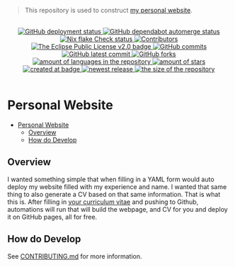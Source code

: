 > This repository is used to construct [my personal website](https://tygo.van.den.hurk.dev).

<br>
<div align="center">
    <!--~ Repository CI/CD ~-->
    <a href="https://github.com/homelab-Tygo-van-den-Hurk/personal-websites/actions/workflows/deploy-github-pages.yml">
        <img src="https://github.com/homelab-Tygo-van-den-Hurk/personal-websites/workflows/Deploy%20GitHub%20Pages/badge.svg?style=flat" alt="GitHub deployment status" />
    </a>
    <a href="https://github.com/homelab-Tygo-van-den-Hurk/personal-websites/actions/workflows/dependabot-automerge.yml">
        <img src="https://github.com/homelab-Tygo-van-den-Hurk/personal-websites/workflows/Dependabot%20Automerge/badge.svg?style=flat" alt="GitHub dependabot automerge status" />
    </a>
    <a href="https://github.com/homelab-Tygo-van-den-Hurk/personal-websites/actions/workflows/nix-flake-checks.yml">
        <img src="https://github.com/homelab-Tygo-van-den-Hurk/personal-websites/workflows/Nix%20Flake%20Checks/badge.svg?style=flat" alt="Nix flake Check status" />
    </a>
    <!--~ Repository Statistics ~-->
    <a href="https://github.com/homelab-Tygo-van-den-Hurk/personal-websites/graphs/contributors">
        <img src="https://img.shields.io/github/contributors/homelab-Tygo-van-den-Hurk/personal-websites?style=flat" alt="Contributors"/>
    </a>
    <a href="https://github.com/homelab-Tygo-van-den-Hurk/personal-websites/blob/main/LICENSE">
        <img src="https://img.shields.io/github/license/homelab-Tygo-van-den-Hurk/personal-websites?style=flat" alt="The Eclipse Public License v2.0 badge" />
    </a>
    <a href="https://github.com/homelab-Tygo-van-den-Hurk/personal-websites/commit">
        <img src="https://badgen.net/github/commits/homelab-Tygo-van-den-Hurk/personal-websites?style=flat" alt="GitHub commits" />
    </a>
     <a href="https://github.com/homelab-Tygo-van-den-Hurk/personal-websites/commit">
        <img src="https://badgen.net/github/last-commit/homelab-Tygo-van-den-Hurk/personal-websites?style=flat" alt="GitHub latest commit" />
    </a>
    <a href="https://github.com/homelab-Tygo-van-den-Hurk/personal-websites/network/">
        <img src="https://badgen.net/github/forks/homelab-Tygo-van-den-Hurk/personal-websites?style=flat" alt="GitHub forks" />
    </a>
    <a href="https://github.com/homelab-Tygo-van-den-Hurk/personal-websites/">
        <img src="https://img.shields.io/github/languages/count/homelab-Tygo-van-den-Hurk/personal-websites?style=flat" alt="amount of languages in the repository" />
    </a>   
    <a href="https://github.com/homelab-Tygo-van-den-Hurk/personal-websites/stargazers">
        <img src="https://img.shields.io/github/stars/homelab-Tygo-van-den-Hurk/personal-websites?style=flat" alt="amount of stars" />
    </a>
    <!--~ Repository Updates ~-->
    <a href="https://github.com/homelab-Tygo-van-den-Hurk/personal-websites/pulse">
        <img src="https://img.shields.io/github/created-at/homelab-Tygo-van-den-Hurk/personal-websites?style=flat" alt="created at badge" />
    </a>
    <a href="https://github.com/homelab-Tygo-van-den-Hurk/personal-websites/release">
        <img src="https://img.shields.io/github/release/homelab-Tygo-van-den-Hurk/personal-websites?style=flat&display_name=release" alt="newest release" />
    </a>
    <a href="https://github.com/homelab-Tygo-van-den-Hurk/personal-websites/">
        <img src="https://img.shields.io/github/repo-size/homelab-Tygo-van-den-Hurk/personal-websites?style=flat" alt="the size of the repository" />
    </a>   
</div>
<br>

# Personal Website

- [Personal Website](#personal-website)
  - [Overview](#overview)
  - [How do Develop](#how-do-develop)

## Overview 

I wanted something simple that when filling in a YAML form would auto deploy my website filled with my experience and name. I wanted that same thing to also generate a CV based on that same information. That is what this is. After filling in [your curriculum vitae](./curriculum-vitae.yaml) and pushing to Github, automations will run that will build the webpage, and CV for you and deploy it on GitHub pages, all for free.

## How do Develop

See [CONTRIBUTING.md](./CONTRIBUTING.md#how-to-develop) for more information.
